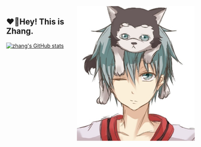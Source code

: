 <img align='right' src='https://raw.githubusercontent.com/zhang874010534/tuchuan/main/Readme/heizi.png?raw=true' width='315px'>

## ❤️‍🔥Hey! This is Zhang.

[![zhang's GitHub stats](https://github-readme-stats.vercel.app/api?username=zhang874010534)](https://github.com/anuraghazra/github-readme-stats)




